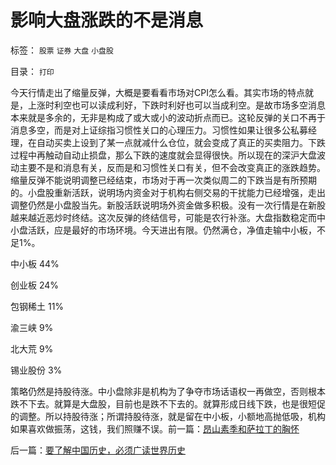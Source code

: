 # 影响大盘涨跌的不是消息

标签： `股票` `证券` `大盘` `小盘股` 

目录： `打印`

今天行情走出了缩量反弹，大概是要看看市场对CPI怎么看。其实市场的特点就是，上涨时利空也可以读成利好，下跌时利好也可以当成利空。是故市场多空消息本来就是多余的，无非是构成了或大或小的波动折点而已。这轮反弹的关口不再于消息多空，而是对上证综指习惯性关口的心理压力。习惯性如果让很多公私募经理，在自动买卖上设到了某一点就减什么仓位，就会变成了真正的买卖阻力。下跌过程中再触动自动止损盘，那么下跌的速度就会显得很快。所以现在的深沪大盘波动主要不是和消息有关，反而是和习惯性关口有关，但不会改变真正的涨跌趋势。缩量反弹不能说明调整已经结束，市场对于再一次类似周二的下跌当是有所预期的。小盘股重新活跃，说明场内资金对于机构右侧交易的干扰能力已经增强，走出调整仍然是小盘股当先。新股活跃说明场外资金做多积极。没有一次行情是在新股越来越近恶炒时终结。这次反弹的终结信号，可能是农行补涨。大盘指数稳定而中小盘活跃，应是最好的市场环境。今天进出有限。仍然满仓，净值走输中小板，不足1%。

中小板 44%

创业板 24%

包钢稀土 11%

渝三峡 9%

北大荒 9%

锡业股份 3%



策略仍然是持股待涨。中小盘除非是机构为了争夺市场话语权一再做空，否则根本跌不下去。就算是大盘股，目前也是跌不下去的。就算形成日线下跌，也是很短促的调整。所以持股待涨；所谓持股待涨，就是留在中小板，小额地高抛低吸，机构如果喜欢做振荡，这钱，我们照赚不误。前一篇：[昂山素季和萨拉丁的胸怀](../../../2010/8/10/昂山素季和萨拉丁的胸怀.md)

后一篇：[要了解中国历史，必须广读世界历史](../../../2010/8/11/要了解中国历史，必须广读世界历史.md)
